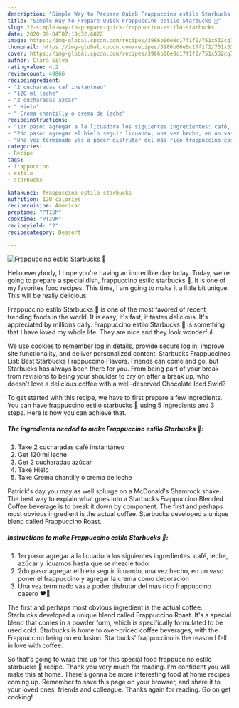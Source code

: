 ```yaml
---
description: "Simple Way to Prepare Quick Frappuccino estilo Starbucks 🤤"
title: "Simple Way to Prepare Quick Frappuccino estilo Starbucks 🤤"
slug: 22-simple-way-to-prepare-quick-frappuccino-estilo-starbucks
date: 2020-09-04T07:19:32.682Z
image: https://img-global.cpcdn.com/recipes/3986b06e0c17f1f2/751x532cq70/frappuccino-estilo-starbucks-🤤-foto-principal.jpg
thumbnail: https://img-global.cpcdn.com/recipes/3986b06e0c17f1f2/751x532cq70/frappuccino-estilo-starbucks-🤤-foto-principal.jpg
cover: https://img-global.cpcdn.com/recipes/3986b06e0c17f1f2/751x532cq70/frappuccino-estilo-starbucks-🤤-foto-principal.jpg
author: Clara Silva
ratingvalue: 4.2
reviewcount: 49866
recipeingredient:
- "2 cucharadas caf instantneo"
- "120 ml leche"
- "2 cucharadas azcar"
- " Hielo"
- " Crema chantilly o crema de leche"
recipeinstructions:
- "1er paso: agregar a la licuadora los siguientes ingredientes: café, leche, azúcar y licuamos hasta que se mezcle todo."
- "2do paso: agregar el hielo seguir licuando, una vez hecho, en un vaso poner el frappuccino y agregar la crema como decoración"
- "Una vez terminado vas a poder disfrutar del más rico frappuccino casero ❤️🤤"
categories:
- Recipe
tags:
- frappuccino
- estilo
- starbucks

katakunci: frappuccino estilo starbucks 
nutrition: 120 calories
recipecuisine: American
preptime: "PT15M"
cooktime: "PT39M"
recipeyield: "2"
recipecategory: Dessert

---
```



![Frappuccino estilo Starbucks 🤤](https://img-global.cpcdn.com/recipes/3986b06e0c17f1f2/751x532cq70/frappuccino-estilo-starbucks-🤤-foto-principal.jpg)

Hello everybody, I hope you're having an incredible day today. Today, we're going to prepare a special dish, frappuccino estilo starbucks 🤤. It is one of my favorites food recipes. This time, I am going to make it a little bit unique. This will be really delicious.

Frappuccino estilo Starbucks 🤤 is one of the most favored of recent trending foods in the world. It is easy, it's fast, it tastes delicious. It's appreciated by millions daily. Frappuccino estilo Starbucks 🤤 is something that I have loved my whole life. They are nice and they look wonderful.

We use cookies to remember log in details, provide secure log in, improve site functionality, and deliver personalized content. Starbucks Frappuccinos List: Best Starbucks Frappuccino Flavors. Friends can come and go, but Starbucks has always been there for you. From being part of your break from revisions to being your shoulder to cry on after a break up, who doesn&#39;t love a delicious coffee with a well-deserved Chocolate Iced Swirl?


To get started with this recipe, we have to first prepare a few ingredients. You can have frappuccino estilo starbucks 🤤 using 5 ingredients and 3 steps. Here is how you can achieve that.

<!--inarticleads1-->

##### The ingredients needed to make Frappuccino estilo Starbucks 🤤:

1. Take 2 cucharadas café instantáneo
1. Get 120 ml leche
1. Get 2 cucharadas azúcar
1. Take  Hielo
1. Take  Crema chantilly o crema de leche


Patrick&#39;s day you may as well splurge on a McDonald&#39;s Shamrock shake. The best way to explain what goes into a Starbucks Frappuccino Blended Coffee beverage is to break it down by component. The first and perhaps most obvious ingredient is the actual coffee. Starbucks developed a unique blend called Frappuccino Roast. 

<!--inarticleads2-->

##### Instructions to make Frappuccino estilo Starbucks 🤤:

1. 1er paso: agregar a la licuadora los siguientes ingredientes: café, leche, azúcar y licuamos hasta que se mezcle todo.
1. 2do paso: agregar el hielo seguir licuando, una vez hecho, en un vaso poner el frappuccino y agregar la crema como decoración
1. Una vez terminado vas a poder disfrutar del más rico frappuccino casero ❤️🤤


The first and perhaps most obvious ingredient is the actual coffee. Starbucks developed a unique blend called Frappuccino Roast. It&#39;s a special blend that comes in a powder form, which is specifically formulated to be used cold. Starbucks is home to over-priced coffee beverages, with the Frappuccino being no exclusion. Starbucks&#39; frappuccino is the reason I fell in love with coffee. 

So that's going to wrap this up for this special food frappuccino estilo starbucks 🤤 recipe. Thank you very much for reading. I'm confident you will make this at home. There's gonna be more interesting food at home recipes coming up. Remember to save this page on your browser, and share it to your loved ones, friends and colleague. Thanks again for reading. Go on get cooking!
